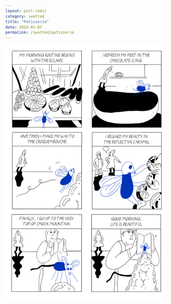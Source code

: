 ```yaml
---
layout: post-comic
category: swatted
title: "Patisserie"
date: 2019-03-07
permalink: /swatted/patisserie
---
```

![](../assets/images/patisserie.png)
